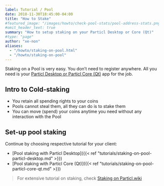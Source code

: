 ```yaml
---
label: Tutorial / Pool
date: 2018-11-30T18:45:00-04:00
title: "How to Stake"
#featured_image: "/images/howto/check-pool-stats/pool-address-stats.png"
#omit_header_text: true
summary: "How to setup staking on your Particl Desktop or Core (Qt)"
#type: "page"
author: "xe-non"
aliases:
  - "/howto/staking-on-pool.html"
  - "/howto/staking-on-pool"
---
```


Staking on a Pool is very easy. You don’t need to register anywhere. All you need is your [Particl Desktop or Particl Core (Qt)](https://particl.io/downloads) app for the job.


## Intro to Cold-staking

- You retain all spending rights to your coins
- Pools cannot steal them, all they can do is to stake them
- You can move (spend) your coins anytime you need without any interaction with the Pool

## Set-up pool staking

Continue by choosing respective tutorial for your client:

- [Pool staking with Particl Desktop]({{< ref "tutorials/staking-on-pool-particl-desktop.md" >}})
- [Pool staking with Particl Core (Qt)]({{< ref "tutorials/staking-on-pool-particl-core-qt.md" >}})

> For extensive tutorial on staking, check [Staking on Particl.wiki](https://particl.wiki/tutorial/staking/cold-staking)